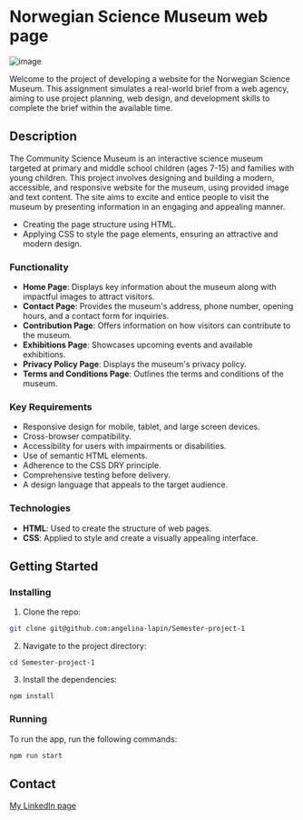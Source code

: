 # Norwegian Science Museum web page 

![image]("https://github.com/angelina-lapin/assignment_html_css/assets/149388296/222ad98d-58ee-416b-a666-04529ceb5667")

Welcome to the project of developing a website for the Norwegian Science Museum. This assignment simulates a real-world brief from a web agency, aiming to use project planning, web design, and development skills to complete the brief within the available time.

## Description

The Community Science Museum is an interactive science museum targeted at primary and middle school children (ages 7-15) and families with young children. This project involves designing and building a modern, accessible, and responsive website for the museum, using provided image and text content. The site aims to excite and entice people to visit the museum by presenting information in an engaging and appealing manner.

- Creating the page structure using HTML.
- Applying CSS to style the page elements, ensuring an attractive and modern design.

### Functionality

- **Home Page**: Displays key information about the museum along with impactful images to attract visitors.
- **Contact Page**: Provides the museum's address, phone number, opening hours, and a contact form for inquiries.
- **Contribution Page**: Offers information on how visitors can contribute to the museum.
- **Exhibitions Page**: Showcases upcoming events and available exhibitions.
- **Privacy Policy Page**: Displays the museum's privacy policy.
- **Terms and Conditions Page**: Outlines the terms and conditions of the museum.

### Key Requirements

- Responsive design for mobile, tablet, and large screen devices.
- Cross-browser compatibility.
- Accessibility for users with impairments or disabilities.
- Use of semantic HTML elements.
- Adherence to the CSS DRY principle.
- Comprehensive testing before delivery.
- A design language that appeals to the target audience.

### Technologies

- **HTML**: Used to create the structure of web pages.
- **CSS**: Applied to style and create a visually appealing interface.


## Getting Started

### Installing

1. Clone the repo:

```bash
git clone git@github.com:angelina-lapin/Semester-project-1
```
2. Navigate to the project directory:

```
cd Semester-project-1
```  
3. Install the dependencies:

```
npm install
```

### Running

To run the app, run the following commands:

```bash
npm run start
```

## Contact

[My LinkedIn page](https://www.linkedin.com/feed/?trk=homepage-basic_sign-in-submit)
